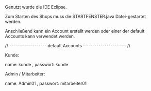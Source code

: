 Genutzt wurde die IDE Eclipse.

Zum Starten des Shops muss die STARTFENSTER.java Datei-gestartet werden.

Anschließend kann ein Account erstellt werden oder einer der default Accounts kann verwendet werden.


 // ------------------- default Accounts ---------------------- //
 
Kunde:

name: kunde , passwort: kunde

Admin / Mitarbeiter:

name: Admin01 , passwort: mitarbeiter01
